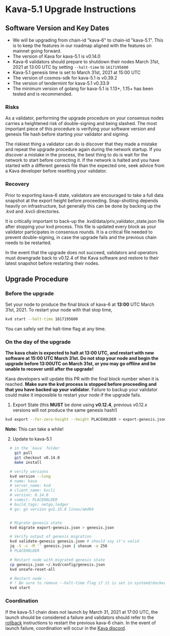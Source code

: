 # Kava-5.1 Upgrade Instructions

## Software Version and Key Dates

* We will be upgrading from chain-id "kava-6" to chain-id "kava-5.1". This is to keep the features in our roadmap aligned with the features on mainnet going forward.
* The version of Kava for kava-5.1 is v0.14.0
* Kava-6 validators should prepare to shutdown their nodes March 31st, 2021 at 13:00 UTC by setting `--halt-time` to `1617195600`
* Kava-5.1 genesis time is set to March 31st, 2021 at 15:00 UTC
* The version of cosmos-sdk for kava-5.1 is v0.39.2
* The version of tendermint for kava-5.1 v0.33.9
* The minimum version of golang for kava-5.1 is 1.13+, 1.15+ has been tested and is recommended.

### Risks

As a validator, performing the upgrade procedure on your consensus nodes carries a heightened risk of double-signing and being slashed. The most important piece of this procedure is verifying your software version and genesis file hash before starting your validator and signing.

The riskiest thing a validator can do is discover that they made a mistake and repeat the upgrade procedure again during the network startup. If you discover a mistake in the process, the best thing to do is wait for the network to start before correcting it. If the network is halted and you have started with a different genesis file than the expected one, seek advice from a Kava developer before resetting your validator.

### Recovery

Prior to exporting kava-6 state, validators are encouraged to take a full data snapshot at the export height before proceeding. Snap-shotting depends heavily on infrastructure, but generally this can be done by backing up the .kvd and .kvcli directories.

It is critically important to back-up the .kvd/data/priv_validator_state.json file after stopping your kvd process. This file is updated every block as your validator participates in consensus rounds. It is a critical file needed to prevent double-signing, in case the upgrade fails and the previous chain needs to be restarted.

In the event that the upgrade does not succeed, validators and operators must downgrade back to v0.12.4 of the Kava software and restore to their latest snapshot before restarting their nodes.

## Upgrade Procedure

### Before the upgrade

Set your node to produce the final block of kava-6 at __13:00__ UTC March 31st, 2021. To restart your node with that stop time,

```sh
kvd start --halt-time 1617195600
```

You can safely set the halt-time flag at any time.

### On the day of the upgrade

__The kava chain is expected to halt at 13:00 UTC, and restart with new software at 15:00 UTC March 31st. Do not stop your node and begin the upgrade before 13:00UTC on March 31st, or you may go offline and be unable to recover until after the upgrade!__

Kava developers will update this PR with the final block number when it is reached. __Make sure the kvd process is stopped before proceeding and that you have backed up your validator__. Failure to backup your validator could make it impossible to restart your node if the upgrade fails.

1. Export State (this __MUST__ be done using __v0.12.4__, previous v0.12.x versions will not produce the same genesis hash!)

```sh
kvd export --for-zero-height --height PLACEHOLDER > export-genesis.json
```

__Note:__ This can take a while!

2. Update to kava-5.1

```sh
  # in the `kava` folder
    git pull
    git checkout v0.14.0
    make install

  # verify versions
  kvd version --long
  # name: kava
  # server_name: kvd
  # client_name: kvcli
  # version: 0.14.0
  # commit: PLACEHOLDER
  # build_tags: netgo,ledger
  # go: go version go1.15.8 linux/amd64


  # Migrate genesis state
  kvd migrate export-genesis.json > genesis.json

  # Verify output of genesis migration
  kvd validate-genesis genesis.json # should say it's valid
  jq -S -c -M '' genesis.json | shasum -a 256
  # PLACEHOLDER

  # Restart node with migrated genesis state
  cp genesis.json ~/.kvd/config/genesis.json
  kvd unsafe-reset-all

  # Restart node -
  # ! Be sure to remove --halt-time flag if it is set in systemd/docker
  kvd start
```

### Coordination

If the kava-5.1 chain does not launch by March 31, 2021 at 17:00 UTC, the launch should be considered a failure and validators should refer to the [rollback](./rollback.md) instructions to restart the previous kava-6 chain. In the event of launch failure, coordination will occur in the [Kava discord](https://discord.com/invite/kQzh3Uv).

